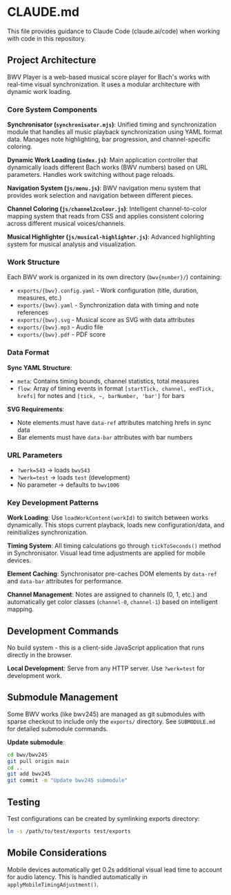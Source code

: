# CLAUDE.md

This file provides guidance to Claude Code (claude.ai/code) when working with code in this repository.

## Project Architecture

BWV Player is a web-based musical score player for Bach's works with real-time visual synchronization. It uses a modular architecture with dynamic work loading.

### Core System Components

**Synchronisator (`synchronisator.mjs`)**: Unified timing and synchronization module that handles all music playback synchronization using YAML format data. Manages note highlighting, bar progression, and channel-specific coloring.

**Dynamic Work Loading (`index.js`)**: Main application controller that dynamically loads different Bach works (BWV numbers) based on URL parameters. Handles work switching without page reloads.

**Navigation System (`js/menu.js`)**: BWV navigation menu system that provides work selection and navigation between different pieces.

**Channel Coloring (`js/channel2colour.js`)**: Intelligent channel-to-color mapping system that reads from CSS and applies consistent coloring across different musical voices/channels.

**Musical Highlighter (`js/musical-highlighter.js`)**: Advanced highlighting system for musical analysis and visualization.

### Work Structure

Each BWV work is organized in its own directory (`bwv{number}/`) containing:
- `exports/{bwv}.config.yaml` - Work configuration (title, duration, measures, etc.)
- `exports/{bwv}.yaml` - Synchronization data with timing and note references
- `exports/{bwv}.svg` - Musical score as SVG with data attributes
- `exports/{bwv}.mp3` - Audio file
- `exports/{bwv}.pdf` - PDF score

### Data Format

**Sync YAML Structure**:
- `meta`: Contains timing bounds, channel statistics, total measures
- `flow`: Array of timing events in format `[startTick, channel, endTick, hrefs]` for notes and `[tick, ~, barNumber, 'bar']` for bars

**SVG Requirements**: 
- Note elements must have `data-ref` attributes matching hrefs in sync data
- Bar elements must have `data-bar` attributes with bar numbers

### URL Parameters

- `?werk=543` → loads `bwv543`
- `?werk=test` → loads `test` (development)
- No parameter → defaults to `bwv1006`

### Key Development Patterns

**Work Loading**: Use `loadWorkContent(workId)` to switch between works dynamically. This stops current playback, loads new configuration/data, and reinitializes synchronization.

**Timing System**: All timing calculations go through `tickToSeconds()` method in Synchronisator. Visual lead time adjustments are applied for mobile devices.

**Element Caching**: Synchronisator pre-caches DOM elements by `data-ref` and `data-bar` attributes for performance.

**Channel Management**: Notes are assigned to channels (0, 1, etc.) and automatically get color classes (`channel-0`, `channel-1`) based on intelligent mapping.

## Development Commands

No build system - this is a client-side JavaScript application that runs directly in the browser.

**Local Development**: Serve from any HTTP server. Use `?werk=test` for development work.

## Submodule Management

Some BWV works (like bwv245) are managed as git submodules with sparse checkout to include only the `exports/` directory. See `SUBMODULE.md` for detailed submodule commands.

**Update submodule**:
```bash
cd bwv/bwv245
git pull origin main
cd ..
git add bwv245
git commit -m "Update bwv245 submodule"
```

## Testing

Test configurations can be created by symlinking exports directory:
```bash
ln -s /path/to/test/exports test/exports
```

## Mobile Considerations

Mobile devices automatically get 0.2s additional visual lead time to account for audio latency. This is handled automatically in `applyMobileTimingAdjustment()`.